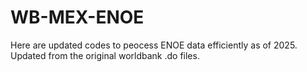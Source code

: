# WB-MEX-ENOE
Here are updated codes to peocess ENOE data efficiently as of 2025. Updated from the original worldbank .do files.
